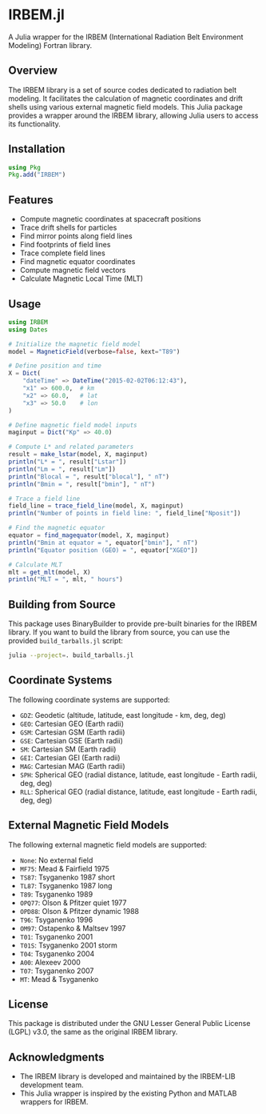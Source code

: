 # IRBEM.jl

A Julia wrapper for the IRBEM (International Radiation Belt Environment Modeling) Fortran library.

## Overview

The IRBEM library is a set of source codes dedicated to radiation belt modeling. It facilitates the calculation of magnetic coordinates and drift shells using various external magnetic field models. This Julia package provides a wrapper around the IRBEM library, allowing Julia users to access its functionality.

## Installation

```julia
using Pkg
Pkg.add("IRBEM")
```

## Features

- Compute magnetic coordinates at spacecraft positions
- Trace drift shells for particles
- Find mirror points along field lines
- Find footprints of field lines
- Trace complete field lines
- Find magnetic equator coordinates
- Compute magnetic field vectors
- Calculate Magnetic Local Time (MLT)

## Usage

```julia
using IRBEM
using Dates

# Initialize the magnetic field model
model = MagneticField(verbose=false, kext="T89")

# Define position and time
X = Dict(
    "dateTime" => DateTime("2015-02-02T06:12:43"),
    "x1" => 600.0,  # km
    "x2" => 60.0,   # lat
    "x3" => 50.0    # lon
)

# Define magnetic field model inputs
maginput = Dict("Kp" => 40.0)

# Compute L* and related parameters
result = make_lstar(model, X, maginput)
println("L* = ", result["Lstar"])
println("Lm = ", result["Lm"])
println("Blocal = ", result["blocal"], " nT")
println("Bmin = ", result["bmin"], " nT")

# Trace a field line
field_line = trace_field_line(model, X, maginput)
println("Number of points in field line: ", field_line["Nposit"])

# Find the magnetic equator
equator = find_magequator(model, X, maginput)
println("Bmin at equator = ", equator["bmin"], " nT")
println("Equator position (GEO) = ", equator["XGEO"])

# Calculate MLT
mlt = get_mlt(model, X)
println("MLT = ", mlt, " hours")
```

## Building from Source

This package uses BinaryBuilder to provide pre-built binaries for the IRBEM library. If you want to build the library from source, you can use the provided `build_tarballs.jl` script:

```bash
julia --project=. build_tarballs.jl
```

## Coordinate Systems

The following coordinate systems are supported:

- `GDZ`: Geodetic (altitude, latitude, east longitude - km, deg, deg)
- `GEO`: Cartesian GEO (Earth radii)
- `GSM`: Cartesian GSM (Earth radii)
- `GSE`: Cartesian GSE (Earth radii)
- `SM`: Cartesian SM (Earth radii)
- `GEI`: Cartesian GEI (Earth radii)
- `MAG`: Cartesian MAG (Earth radii)
- `SPH`: Spherical GEO (radial distance, latitude, east longitude - Earth radii, deg, deg)
- `RLL`: Spherical GEO (radial distance, latitude, east longitude - Earth radii, deg, deg)

## External Magnetic Field Models

The following external magnetic field models are supported:

- `None`: No external field
- `MF75`: Mead & Fairfield 1975
- `TS87`: Tsyganenko 1987 short
- `TL87`: Tsyganenko 1987 long
- `T89`: Tsyganenko 1989
- `OPQ77`: Olson & Pfitzer quiet 1977
- `OPD88`: Olson & Pfitzer dynamic 1988
- `T96`: Tsyganenko 1996
- `OM97`: Ostapenko & Maltsev 1997
- `T01`: Tsyganenko 2001
- `T01S`: Tsyganenko 2001 storm
- `T04`: Tsyganenko 2004
- `A00`: Alexeev 2000
- `T07`: Tsyganenko 2007
- `MT`: Mead & Tsyganenko

## License

This package is distributed under the GNU Lesser General Public License (LGPL) v3.0, the same as the original IRBEM library.

## Acknowledgments

- The IRBEM library is developed and maintained by the IRBEM-LIB development team.
- This Julia wrapper is inspired by the existing Python and MATLAB wrappers for IRBEM.
